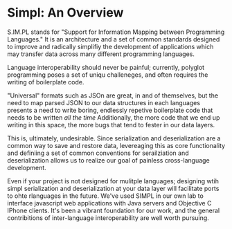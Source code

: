 

Simpl: An Overview
=====
S.IM.PL stands for "Support for Information Mapping between Programming Languages." It is an architecture and a set of common standards designed to improve and radically simplifiy the development of applications which may transfer data across many different programming languages. 

Language interoperability should never be painful; currently, polyglot programming poses a set of uniqu challeneges, and often requires the writing of boilerplate code. 

"Universal" formats such as JSOn are great, in and of themselves, but the need to map parsed JSON to our data structures in each languages presents a need to write boring, endlessly repetive boilerplate code that needs to be written *all the time* Additionally, the more code that we end up writing in this space, the more bugs that tend to fester in our data layers.

This is, ultimately, undesirable. Since serialization and deserialization are a common way to save and restore data, levereaging this as core functionality and definiing a set of common conventions for serailziation and deserialization allows us to realize our goal of painless cross-language development. 

Even if your project is not designed for mulitple languages; designing wtih simpl serialization and deserialization at your data layer will facilitate ports to ohte rlanguages in the future. We've used SIMPL in our own lab to interface javascript web applications with Java servers and Objective C IPhone clients. It's been a vibrant foundation for our work, and the general contribitions of inter-language interoperability are well worth pursuing. 



